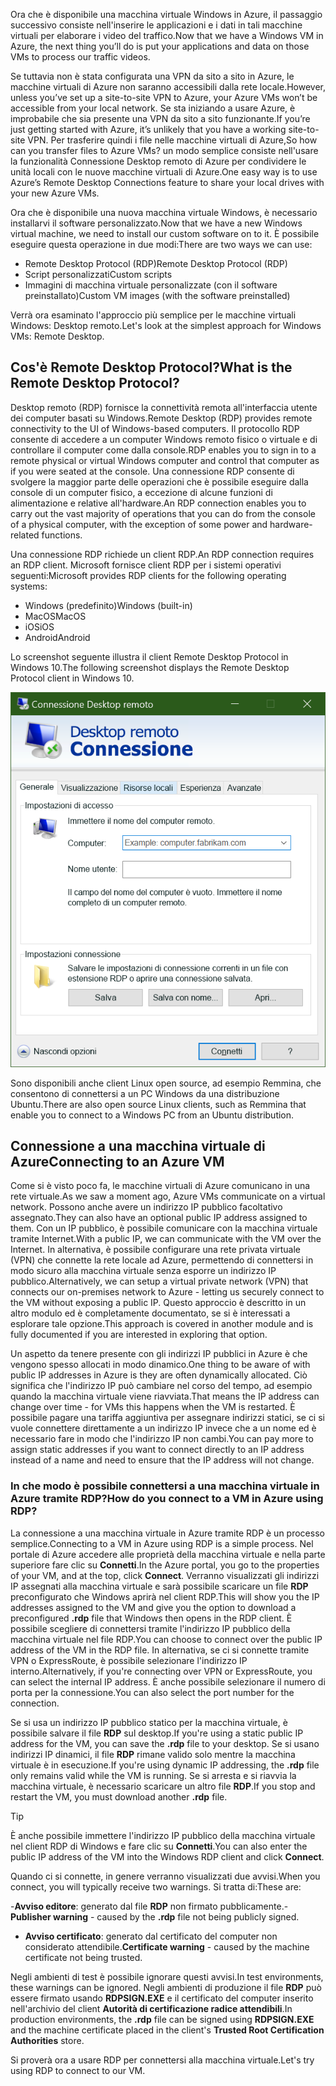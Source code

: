 <span data-ttu-id="37496-101">Ora che è disponibile una macchina virtuale Windows in Azure, il passaggio successivo consiste nell'inserire le applicazioni e i dati in tali macchine virtuali per elaborare i video del traffico.</span><span class="sxs-lookup"><span data-stu-id="37496-101">Now that we have a Windows VM in Azure, the next thing you’ll do is put your applications and data on those VMs to process our traffic videos.</span></span> 

<span data-ttu-id="37496-102">Se tuttavia non è stata configurata una VPN da sito a sito in Azure, le macchine virtuali di Azure non saranno accessibili dalla rete locale.</span><span class="sxs-lookup"><span data-stu-id="37496-102">However, unless you’ve set up a site-to-site VPN to Azure, your Azure VMs won’t be accessible from your local network.</span></span> <span data-ttu-id="37496-103">Se sta iniziando a usare Azure, è improbabile che sia presente una VPN da sito a sito funzionante.</span><span class="sxs-lookup"><span data-stu-id="37496-103">If you’re just getting started with Azure, it’s unlikely that you have a working site-to-site VPN.</span></span> <span data-ttu-id="37496-104">Per trasferire quindi i file nelle macchine virtuali di Azure,</span><span class="sxs-lookup"><span data-stu-id="37496-104">So how can you transfer files to Azure VMs?</span></span> <span data-ttu-id="37496-105">un modo semplice consiste nell'usare la funzionalità Connessione Desktop remoto di Azure per condividere le unità locali con le nuove macchine virtuali di Azure.</span><span class="sxs-lookup"><span data-stu-id="37496-105">One easy way is to use Azure’s Remote Desktop Connections feature to share your local drives with your new Azure VMs.</span></span>

<span data-ttu-id="37496-106">Ora che è disponibile una nuova macchina virtuale Windows, è necessario installarvi il software personalizzato.</span><span class="sxs-lookup"><span data-stu-id="37496-106">Now that we have a new Windows virtual machine, we need to install our custom software on to it.</span></span> <span data-ttu-id="37496-107">È possibile eseguire questa operazione in due modi:</span><span class="sxs-lookup"><span data-stu-id="37496-107">There are two ways we can use:</span></span>

- <span data-ttu-id="37496-108">Remote Desktop Protocol (RDP)</span><span class="sxs-lookup"><span data-stu-id="37496-108">Remote Desktop Protocol (RDP)</span></span>
- <span data-ttu-id="37496-109">Script personalizzati</span><span class="sxs-lookup"><span data-stu-id="37496-109">Custom scripts</span></span>
- <span data-ttu-id="37496-110">Immagini di macchina virtuale personalizzate (con il software preinstallato)</span><span class="sxs-lookup"><span data-stu-id="37496-110">Custom VM images (with the software preinstalled)</span></span>

<span data-ttu-id="37496-111">Verrà ora esaminato l'approccio più semplice per le macchine virtuali Windows: Desktop remoto.</span><span class="sxs-lookup"><span data-stu-id="37496-111">Let's look at the simplest approach for Windows VMs: Remote Desktop.</span></span>

## <a name="what-is-the-remote-desktop-protocol"></a><span data-ttu-id="37496-112">Cos'è Remote Desktop Protocol?</span><span class="sxs-lookup"><span data-stu-id="37496-112">What is the Remote Desktop Protocol?</span></span>

<span data-ttu-id="37496-113">Desktop remoto (RDP) fornisce la connettività remota all'interfaccia utente dei computer basati su Windows.</span><span class="sxs-lookup"><span data-stu-id="37496-113">Remote Desktop (RDP) provides remote connectivity to the UI of Windows-based computers.</span></span> <span data-ttu-id="37496-114">Il protocollo RDP consente di accedere a un computer Windows remoto fisico o virtuale e di controllare il computer come dalla console.</span><span class="sxs-lookup"><span data-stu-id="37496-114">RDP enables you to sign in to a remote physical or virtual Windows computer and control that computer as if you were seated at the console.</span></span> <span data-ttu-id="37496-115">Una connessione RDP consente di svolgere la maggior parte delle operazioni che è possibile eseguire dalla console di un computer fisico, a eccezione di alcune funzioni di alimentazione e relative all'hardware.</span><span class="sxs-lookup"><span data-stu-id="37496-115">An RDP connection enables you to carry out the vast majority of operations that you can do from the console of a physical computer, with the exception of some power and hardware-related functions.</span></span>

<span data-ttu-id="37496-116">Una connessione RDP richiede un client RDP.</span><span class="sxs-lookup"><span data-stu-id="37496-116">An RDP connection requires an RDP client.</span></span> <span data-ttu-id="37496-117">Microsoft fornisce client RDP per i sistemi operativi seguenti:</span><span class="sxs-lookup"><span data-stu-id="37496-117">Microsoft provides RDP clients for the following operating systems:</span></span>

- <span data-ttu-id="37496-118">Windows (predefinito)</span><span class="sxs-lookup"><span data-stu-id="37496-118">Windows (built-in)</span></span>
- <span data-ttu-id="37496-119">MacOS</span><span class="sxs-lookup"><span data-stu-id="37496-119">MacOS</span></span>
- <span data-ttu-id="37496-120">iOS</span><span class="sxs-lookup"><span data-stu-id="37496-120">iOS</span></span>
- <span data-ttu-id="37496-121">Android</span><span class="sxs-lookup"><span data-stu-id="37496-121">Android</span></span>

<span data-ttu-id="37496-122">Lo screenshot seguente illustra il client Remote Desktop Protocol in Windows 10.</span><span class="sxs-lookup"><span data-stu-id="37496-122">The following screenshot displays the Remote Desktop Protocol client in Windows 10.</span></span>

![Screenshot dell'interfaccia utente del client Remote Desktop Protocol.](../media/4-rdp-client.png)

<span data-ttu-id="37496-124">Sono disponibili anche client Linux open source, ad esempio Remmina, che consentono di connettersi a un PC Windows da una distribuzione Ubuntu.</span><span class="sxs-lookup"><span data-stu-id="37496-124">There are also open source Linux clients, such as Remmina that enable you to connect to a Windows PC from an Ubuntu distribution.</span></span>

## <a name="connecting-to-an-azure-vm"></a><span data-ttu-id="37496-125">Connessione a una macchina virtuale di Azure</span><span class="sxs-lookup"><span data-stu-id="37496-125">Connecting to an Azure VM</span></span>

<span data-ttu-id="37496-126">Come si è visto poco fa, le macchine virtuali di Azure comunicano in una rete virtuale.</span><span class="sxs-lookup"><span data-stu-id="37496-126">As we saw a moment ago, Azure VMs communicate on a virtual network.</span></span> <span data-ttu-id="37496-127">Possono anche avere un indirizzo IP pubblico facoltativo assegnato.</span><span class="sxs-lookup"><span data-stu-id="37496-127">They can also have an optional public IP address assigned to them.</span></span> <span data-ttu-id="37496-128">Con un IP pubblico, è possibile comunicare con la macchina virtuale tramite Internet.</span><span class="sxs-lookup"><span data-stu-id="37496-128">With a public IP, we can communicate with the VM over the Internet.</span></span> <span data-ttu-id="37496-129">In alternativa, è possibile configurare una rete privata virtuale (VPN) che connette la rete locale ad Azure, permettendo di connettersi in modo sicuro alla macchina virtuale senza esporre un indirizzo IP pubblico.</span><span class="sxs-lookup"><span data-stu-id="37496-129">Alternatively, we can setup a virtual private network (VPN) that connects our on-premises network to Azure - letting us securely connect to the VM without exposing a public IP.</span></span> <span data-ttu-id="37496-130">Questo approccio è descritto in un altro modulo ed è completamente documentato, se si è interessati a esplorare tale opzione.</span><span class="sxs-lookup"><span data-stu-id="37496-130">This approach is covered in another module and is fully documented if you are interested in exploring that option.</span></span>

<span data-ttu-id="37496-131">Un aspetto da tenere presente con gli indirizzi IP pubblici in Azure è che vengono spesso allocati in modo dinamico.</span><span class="sxs-lookup"><span data-stu-id="37496-131">One thing to be aware of with public IP addresses in Azure is they are often dynamically allocated.</span></span> <span data-ttu-id="37496-132">Ciò significa che l'indirizzo IP può cambiare nel corso del tempo, ad esempio quando la macchina virtuale viene riavviata.</span><span class="sxs-lookup"><span data-stu-id="37496-132">That means the IP address can change over time - for VMs this happens when the VM is restarted.</span></span> <span data-ttu-id="37496-133">È possibile pagare una tariffa aggiuntiva per assegnare indirizzi statici, se ci si vuole connettere direttamente a un indirizzo IP invece che a un nome ed è necessario fare in modo che l'indirizzo IP non cambi.</span><span class="sxs-lookup"><span data-stu-id="37496-133">You can pay more to assign static addresses if you want to connect directly to an IP address instead of a name and need to ensure that the IP address will not change.</span></span>

### <a name="how-do-you-connect-to-a-vm-in-azure-using-rdp"></a><span data-ttu-id="37496-134">In che modo è possibile connettersi a una macchina virtuale in Azure tramite RDP?</span><span class="sxs-lookup"><span data-stu-id="37496-134">How do you connect to a VM in Azure using RDP?</span></span>

<span data-ttu-id="37496-135">La connessione a una macchina virtuale in Azure tramite RDP è un processo semplice.</span><span class="sxs-lookup"><span data-stu-id="37496-135">Connecting to a VM in Azure using RDP is a simple process.</span></span> <span data-ttu-id="37496-136">Nel portale di Azure accedere alle proprietà della macchina virtuale e nella parte superiore fare clic su **Connetti**.</span><span class="sxs-lookup"><span data-stu-id="37496-136">In the Azure portal, you go to the properties of your VM, and at the top, click **Connect**.</span></span> <span data-ttu-id="37496-137">Verranno visualizzati gli indirizzi IP assegnati alla macchina virtuale e sarà possibile scaricare un file **RDP** preconfigurato che Windows aprirà nel client RDP.</span><span class="sxs-lookup"><span data-stu-id="37496-137">This will show you the IP addresses assigned to the VM and give you the option to download a preconfigured **.rdp** file that Windows then opens in the RDP client.</span></span> <span data-ttu-id="37496-138">È possibile scegliere di connettersi tramite l'indirizzo IP pubblico della macchina virtuale nel file RDP.</span><span class="sxs-lookup"><span data-stu-id="37496-138">You can choose to connect over the public IP address of the VM in the RDP file.</span></span> <span data-ttu-id="37496-139">In alternativa, se ci si connette tramite VPN o ExpressRoute, è possibile selezionare l'indirizzo IP interno.</span><span class="sxs-lookup"><span data-stu-id="37496-139">Alternatively, if you're connecting over VPN or ExpressRoute, you can select the internal IP address.</span></span> <span data-ttu-id="37496-140">È anche possibile selezionare il numero di porta per la connessione.</span><span class="sxs-lookup"><span data-stu-id="37496-140">You can also select the port number for the connection.</span></span>

<span data-ttu-id="37496-141">Se si usa un indirizzo IP pubblico statico per la macchina virtuale, è possibile salvare il file **RDP** sul desktop.</span><span class="sxs-lookup"><span data-stu-id="37496-141">If you're using a static public IP address for the VM, you can save the **.rdp** file to your desktop.</span></span> <span data-ttu-id="37496-142">Se si usano indirizzi IP dinamici, il file **RDP** rimane valido solo mentre la macchina virtuale è in esecuzione.</span><span class="sxs-lookup"><span data-stu-id="37496-142">If you're using dynamic IP addressing, the **.rdp** file only remains valid while the VM is running.</span></span> <span data-ttu-id="37496-143">Se si arresta e si riavvia la macchina virtuale, è necessario scaricare un altro file **RDP**.</span><span class="sxs-lookup"><span data-stu-id="37496-143">If you stop and restart the VM, you must download another **.rdp** file.</span></span>

> [!TIP]
> <span data-ttu-id="37496-144">È anche possibile immettere l'indirizzo IP pubblico della macchina virtuale nel client RDP di Windows e fare clic su **Connetti**.</span><span class="sxs-lookup"><span data-stu-id="37496-144">You can also enter the public IP address of the VM into the Windows RDP client and click **Connect**.</span></span>

<span data-ttu-id="37496-145">Quando ci si connette, in genere verranno visualizzati due avvisi.</span><span class="sxs-lookup"><span data-stu-id="37496-145">When you connect, you will typically receive two warnings.</span></span> <span data-ttu-id="37496-146">Si tratta di:</span><span class="sxs-lookup"><span data-stu-id="37496-146">These are:</span></span>

<span data-ttu-id="37496-147">-**Avviso editore**: generato dal file **RDP** non firmato pubblicamente.</span><span class="sxs-lookup"><span data-stu-id="37496-147">-**Publisher warning** - caused by the **.rdp** file not being publicly signed.</span></span>
- <span data-ttu-id="37496-148">**Avviso certificato**: generato dal certificato del computer non considerato attendibile.</span><span class="sxs-lookup"><span data-stu-id="37496-148">**Certificate warning** - caused by the machine certificate not being trusted.</span></span>

<span data-ttu-id="37496-149">Negli ambienti di test è possibile ignorare questi avvisi.</span><span class="sxs-lookup"><span data-stu-id="37496-149">In test environments, these warnings can be ignored.</span></span> <span data-ttu-id="37496-150">Negli ambienti di produzione il file **RDP** può essere firmato usando **RDPSIGN.EXE** e il certificato del computer inserito nell'archivio del client **Autorità di certificazione radice attendibili**.</span><span class="sxs-lookup"><span data-stu-id="37496-150">In production environments, the **.rdp** file can be signed using **RDPSIGN.EXE** and the machine certificate placed in the client's **Trusted Root Certification Authorities** store.</span></span>

<span data-ttu-id="37496-151">Si proverà ora a usare RDP per connettersi alla macchina virtuale.</span><span class="sxs-lookup"><span data-stu-id="37496-151">Let's try using RDP to connect to our VM.</span></span>